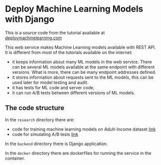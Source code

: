 # Deploy Machine Learning Models with Django

This is a source code from the tutorial available at [deploymachinelearning.com](https://deploymachinelearning.com)

This web service makes Machine Learning models available with REST API. It is different from most of the tutorials available on the internet:

- it keeps information about many ML models in the web service. There can be several ML models available at the same endpoint with different versions. What is more, there can be many endpoint addresses defined.
- it stores information about requests sent to the ML models, this can be used later for model testing and audit.
- it has tests for ML code and server code,
- it can run A/B tests between different versions of ML models.

## The code structure

In the `research` directory there are:

- code for training machine learning models on Adult-Income dataset [link](https://github.com/pplonski/my_ml_service/blob/master/research/train_income_classifier.ipynb)
- code for simulating A/B tests [link](https://github.com/pplonski/my_ml_service/blob/master/research/ab_test.ipynb)

In the `backend` directory there is Django application.

In the `docker` directory there are dockerfiles for running the service in the container.

